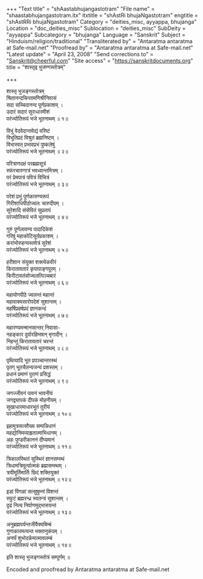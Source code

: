 +++
"Text title" = "shAastabhujangastotram"
"File name" = "shaastabhujangastotram.itx"
itxtitle = "shAstRi bhujaNgastotram"
engtitle = "shAstRRi bhujaNgastotram"
Category = "deities_misc, ayyappa, bhujanga"
Location = "doc_deities_misc"
Sublocation = "deities_misc"
SubDeity = "ayyappa"
Subcategory = "bhujanga"
Language = "Sanskrit"
Subject = "Hinduism/religion/traditional"
"Transliterated by" = "Antaratma antaratma at Safe-mail.net"
"Proofread by" = "Antaratma antaratma at Safe-mail.net"
"Latest update" = "April 23, 2008"
"Send corrections to" = "Sanskrit@cheerful.com"
"Site access" = "https://sanskritdocuments.org"
title = "शास्तृइ भुजण्गस्तोत्रम्"

+++
  
 शास्तृ भुजङ्गस्तोत्रम्   
श्रितानन्दचिन्तामणिश्रीनिवासं  
सदा सच्चिदानन्द पूर्णप्रकाशम् ।  
उदारं सदारं सुराधारमीशं  
परंज्योतिरूपं भजे भूतनाथम् ॥ १॥  
  
विभुं वेदवेदान्तवेद्यं वरिष्टं  
विभूतिप्रदं विश्रुतं ब्रह्मनिष्टम् ।  
विभास्वत् प्रभावप्रभं पुष्कलेषुं  
परंज्योतिरूपं भजे भूतनाथम् ॥ २॥  
  
परित्राणदक्षं परब्रह्मसूत्रं  
स्फंरचारुगात्रं भवध्वान्तमित्रम् ।  
परं प्रेमपात्रं पवित्रं विचित्रं  
परंज्योतिरूपं भजे भूतनाथम् ॥ ३॥  
  
परेशं प्रभुं पूर्णकारुण्यरूपं  
गिरीशाधिपीठोज्वलः चारुदीपम् ।  
सुरेशादि संसेवितं सुप्रतापं  
परंज्योतिरूपं भजे भूतनाथम् ॥ ४॥  
  
गुरुं पूर्णलावण्य पादादिकेशं  
गरिषुं महाकोटिसूर्यप्रकाशम् ।  
करांभोरुहन्यस्तवेत्रं सुरेशं  
परंज्योतिरूपं भजे भूतनाथम् ॥ ५॥  
  
हरीशान संयुक्त शक्त्येकवीरं  
किरातावतारं कृपापाङ्गपूरम् ।  
किरीटावतंसोज्वलत्पिञ्चबारं  
परंज्योतिरूपं भजे भूतनाथम् ॥ ६॥  
  
महायोगपीठे ज्वलन्तं महान्तं  
महावाक्यसारोपदेशं सुशान्तम् ।  
महर्षिप्रहर्षप्रदं ज्ञानकन्दं  
परंज्योतिरूपं भजे भूतनाथम् ॥ ७॥  
  
महारण्यमन्मानसान्तर् निवासा-  
नहङ्कार दुर्वारहिम्स्रान् मृगादीन् ।  
निहन्तुं किरातावतारं चरन्तं  
परंज्योतिरूपं भजे भूतनाथम् ॥ ८॥  
  
पृथिव्यादि भूत प्रपञ्चान्तरस्थं  
पृतग् भूतचैतन्यजन्यं प्रशस्तम् ।  
प्रधानं प्रमाणं पुराणं प्रसिद्धं  
परंज्योतिरूपं भजे भूतनाथम् ॥ ९॥  
  
जगज्जीवनं पावनं भावनीयं  
जगद्व्यापकं दीपकं मोहनीयम् ।  
सुखाधारमाधारभूतं तुरीयं  
परंज्योतिरूपं भजे भूतनाथम् ॥ १०॥  
  
इहामुत्रसत्सौख्य सम्पन्निधानं  
महद्योनिमव्याहृतात्माभिधानम् ।  
अहः पुण्डरीकाननं दीप्यमानं  
परंज्योतिरूपं भजे भूतनाथम् ॥ ११॥  
  
त्रिकालस्थितं सुस्थिरं ज्ञानसम्स्थं  
त्रिधामत्रिमूर्त्यात्मकं ब्रह्मसम्स्थम् ।  
त्रयीमूर्तिमार्तिः छिदं शक्तियुक्तं  
परंज्योतिरूपं भजे भूतनाथम् ॥ १२॥  
  
इडां पिंगळां सत्सुषुम्नां विशन्तं  
स्फुटं ब्रह्मरन्ध्र स्वतन्त्रं सुशान्तम् ।  
दृढं नित्य निर्वाणमुद्भासयन्तं  
परंज्योतिरूपं भजे भूतनाथम् ॥ १३॥  
  
अनुब्रह्मपर्यन्तजीवैक्यबिम्बं  
गुणाकारमत्यन्त भक्तानुकंपम् ।  
अनर्घं शुभोदर्कमात्मावलम्बं  
परंज्योतिरूपं भजे भूतनाथम् ॥ १४॥  
  
इति शास्तृ भुजङ्गस्तोत्रं सम्पूर्णम् ॥  
  
  
Encoded and proofread by Antaratma antaratma at Safe-mail.net  
  

